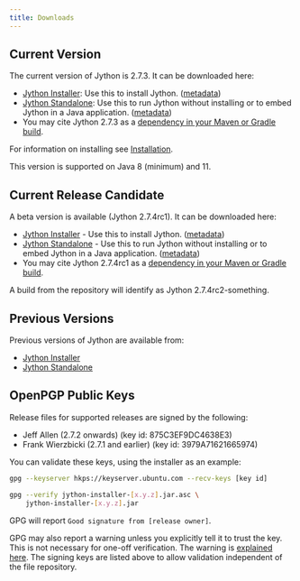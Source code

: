 ```yaml
---
title: Downloads
---
```


## Current Version
The current version of Jython is 2.7.3.
It can be downloaded here:
- [Jython Installer](https://repo1.maven.org/maven2/org/python/jython-installer/2.7.3/jython-installer-2.7.3.jar):
  Use this to install Jython.
  ([metadata](https://search.maven.org/artifact/org.python/jython-installer/2.7.3/jar))
- [Jython Standalone](https://repo1.maven.org/maven2/org/python/jython-standalone/2.7.3/jython-standalone-2.7.3.jar):
  Use this to run Jython without installing or to embed Jython in a Java application.
  ([metadata](https://search.maven.org/artifact/org.python/jython-standalone/2.7.3/jar))
- You may cite Jython 2.7.3 as a
  [dependency in your Maven or Gradle build](https://search.maven.org/artifact/org.python/jython-slim/2.7.3/jar).

For information on installing see [Installation](installation).

This version is supported on Java 8 (minimum) and 11.


## Current Release Candidate
A beta version is available (Jython 2.7.4rc1).
It can be downloaded here:
- [Jython Installer](https://repo1.maven.org/maven2/org/python/jython-installer/2.7.4rc1/jython-installer-2.7.4rc1.jar) - Use this to install Jython.
  ([metadata](https://search.maven.org/artifact/org.python/jython-installer/2.7.4rc1/jar))
- [Jython Standalone](https://repo1.maven.org/maven2/org/python/jython-standalone/2.7.4rc1/jython-standalone-2.7.4rc1.jar) - Use this to run Jython without installing or to embed Jython in a Java application.
  ([metadata](https://search.maven.org/artifact/org.python/jython-standalone/2.7.4rc1/jar))
- You may cite Jython 2.7.4rc1 as a
  [dependency in your Maven or Gradle build](https://search.maven.org/artifact/org.python/jython-slim/2.7.4rc1/jar).

A build from the repository will identify as Jython 2.7.4rc2-something.


## Previous Versions
Previous versions of Jython are available from:
- [Jython Installer](https://search.maven.org/artifact/org.python/jython-installer)
- [Jython Standalone](https://search.maven.org/artifact/org.python/jython-standalone)


## OpenPGP Public Keys

Release files for supported releases are signed by the following:
- Jeff Allen (2.7.2 onwards) (key id: 875C3EF9DC4638E3)
- Frank Wierzbicki (2.7.1 and earlier) (key id: 3979A71621665974) 

You can validate these keys, using the installer as an example:

```bash
gpg --keyserver hkps://keyserver.ubuntu.com --recv-keys [key id]

gpg --verify jython-installer-[x.y.z].jar.asc \
    jython-installer-[x.y.z].jar
```

GPG will report `Good signature from [release owner]`.

GPG may also report a warning unless you explicitly tell it to trust the key.
This is not necessary for one-off verification.
The warning is
[explained here](https://security.stackexchange.com/questions/147447/gpg-why-is-my-trusted-key-not-certified-with-a-trusted-signature). The signing keys are listed above to allow validation independent of the file repository.


